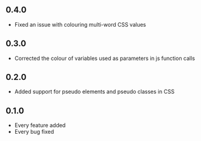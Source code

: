 ## 0.4.0
* Fixed an issue with colouring multi-word CSS values

## 0.3.0
* Corrected the colour of variables used as parameters in js function calls

## 0.2.0
* Added support for pseudo elements and pseudo classes in CSS

## 0.1.0
* Every feature added
* Every bug fixed